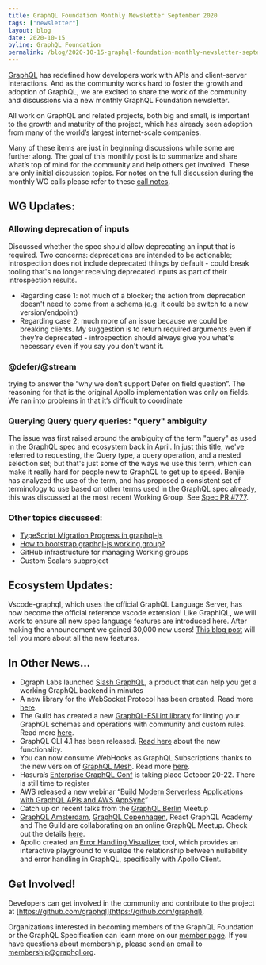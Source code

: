 ```yaml
---
title: GraphQL Foundation Monthly Newsletter September 2020
tags: ["newsletter"]
layout: blog
date: 2020-10-15
byline: GraphQL Foundation
permalink: /blog/2020-10-15-graphql-foundation-monthly-newsletter-september-2020
---
```


[GraphQL](https://graphql.org/) has redefined how developers work with APIs and client-server interactions. And as the community works hard to foster the growth and adoption of GraphQL, we are excited to share the work of the community and discussions via a new monthly GraphQL Foundation newsletter.

All work on GraphQL and related projects, both big and small, is important to the growth and maturity of the project, which has already seen adoption from many of the world’s largest internet-scale companies.

Many of these items are just in beginning discussions while some are further along. The goal of this monthly post is to summarize and share what’s top of mind for the community and help others get involved. These are only initial discussion topics. For notes on the full discussion during the monthly WG calls please refer to these [call notes](https://github.com/graphql/graphql-wg/blob/b1bfe0cee461d752146dc77e5c35a5e8d7921272/notes/2020-09-03.md#allowing-deprecation-of-inputs-10m-evan).

## WG Updates:

### Allowing deprecation of inputs

Discussed whether the spec should allow deprecating an input that is required. Two concerns: deprecations are intended to be actionable; introspection does not include deprecated things by default - could break tooling that's no longer receiving deprecated inputs as part of their introspection results.

- Regarding case 1: not much of a blocker; the action from deprecation doesn't need to come from a schema (e.g. it could be switch to a new version/endpoint)
- Regarding case 2: much more of an issue because we could be breaking clients. My suggestion is to return required arguments even if they're deprecated - introspection should always give you what's necessary even if you say you don't want it.

### @defer/@stream

trying to answer the “why we don’t support Defer on field question”. The reasoning for that is the original Apollo implementation was only on fields. We ran into problems in that it’s difficult to coordinate

### Querying Query query queries: "query" ambiguity

The issue was first raised around the ambiguity of the term "query" as used in the GraphQL spec and ecosystem back in April. In just this title, we've referred to requesting, the Query type, a query operation, and a nested selection set; but that's just some of the ways we use this term, which can make it really hard for people new to GraphQL to get up to speed. Benjie has analyzed the use of the term, and has proposed a consistent set of terminology to use based on other terms used in the GraphQL spec already, this was discussed at the most recent Working Group. See [Spec PR #777](https://github.com/graphql/graphql-spec/pull/777).

### Other topics discussed:

- [TypeScript Migration Progress in graphql-js](https://github.com/graphql/graphql-js/issues/2104)
- [How to bootstrap graphql-js working group?](https://github.com/graphql/graphql-js/issues/2787)
- GitHub infrastructure for managing Working groups
- Custom Scalars subproject

## Ecosystem Updates:

Vscode-graphql, which uses the official GraphQL Language Server, has now become the official reference vscode extension! Like GraphiQL, we will work to ensure all new spec language features are introduced here. After making the announcement we gained 30,000 new users! [This blog post](https://rikki.dev/vscode-graphql-lsp-0-3-0/) will tell you more about all the new features.

## In Other News...

- Dgraph Labs launched [Slash GraphQL](https://www.producthunt.com/posts/slash-graphql), a product that can help you get a working GraphQL backend in minutes
- A new library for the WebSocket Protocol has been created. Read more [here](https://the-guild.dev/blog/graphql-over-websockets).
- The Guild has created a new [GraphQL-ESLint library](https://github.com/dotansimha/graphql-eslint) for linting your GraphQL schemas and operations with community and custom rules. Read more [here](https://the-guild.dev/blog/introducing-graphql-eslint).
- GraphQL CLI 4.1 has been released. [Read here](https://the-guild.dev/blog/whats-new-in-graphql-cli-4.1.0) about the new functionality.
- You can now consume WebHooks as GraphQL Subscriptions thanks to the new version of [GraphQL Mesh](https://github.com/urigo/graphql-mesh). Read more [here](https://the-guild.dev/blog/graphql-mesh-subscriptions).
- Hasura’s [Enterprise GraphQL Conf](https://hasura.io/enterprisegraphql/) is taking place October 20-22. There is still time to register
- AWS released a new webinar “[Build Modern Serverless Applications with GraphQL APIs and AWS AppSync](https://pages.awscloud.com/Build-Modern-Serverless-Applications-with-GraphQL-APIs-and-AWS-AppSync_2020_0918-MBL_OD.html?&trk=ep_card-el_a131L0000084iG3QAI&trkCampaign=NA-FY20-AWS-DIGMKT-WEBINAR-SERIES-September_2020_0918-MBL&sc_channel=el&sc_campaign=pac_2018-2019_exlinks_ondemand_OTT_evergreen&sc_outcome=Product_Adoption_Campaigns&sc_geo=NAMER&sc_country=mult)”
- Catch up on recent talks from the [GraphQL Berlin](https://www.youtube.com/watch?v=4UDsR4z2KIY) Meetup
- [GraphQL Amsterdam](https://www.meetup.com/Amsterdam-GraphQL-Meetup/events/273901137/), [GraphQL Copenhagen](https://www.meetup.com/Copenhagen-GraphQL-Meetup-Group/events/273901144/), React GraphQL Academy and The Guild are collaborating on an online GraphQL Meetup. Check out the details [here](https://twitter.com/reactgqlacademy/status/1313789927834947585?s=20).
- Apollo created an [Error Handling Visualizer](https://apollo-visualizer.vercel.app/) tool, which provides an interactive playground to visualize the relationship between nullability and error handling in GraphQL, specifically with Apollo Client.

## Get Involved!

Developers can get involved in the community and contribute to the project at [https://github.com/graphql](https://github.com/graphql).

Organizations interested in becoming members of the GraphQL Foundation or the GraphQL Specification can learn more on our [member page](/foundation/join). If you have questions about membership, please send an email to [membership@graphql.org](mailto:membership@graphql.org).
